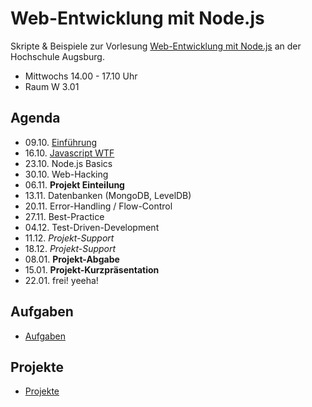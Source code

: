 # Web-Entwicklung mit Node.js

Skripte & Beispiele zur Vorlesung [Web-Entwicklung mit Node.js](http://www.hs-augsburg.de/fakultaet/informatik/studium/wahlpflichtveranstaltung/web_entwicklung/index.html) an der Hochschule Augsburg. 

- Mittwochs 14.00 - 17.10 Uhr 
- Raum W 3.01

## Agenda

- 09.10. [Einführung](http://hsa-nodejs-workshop.github.io/nodejs-workshop/lectures/einfuehrung/)
- 16.10. [Javascript WTF](http://hsa-nodejs-workshop.github.io/nodejs-workshop/lectures/javascript-wtf/)
- 23.10. Node.js Basics
- 30.10. Web-Hacking
- 06.11. __Projekt Einteilung__
- 13.11. Datenbanken (MongoDB, LevelDB)
- 20.11. Error-Handling / Flow-Control
- 27.11. Best-Practice
- 04.12. Test-Driven-Development
- 11.12. _Projekt-Support_
- 18.12. _Projekt-Support_
- 08.01. __Projekt-Abgabe__
- 15.01. __Projekt-Kurzpräsentation__
- 22.01. frei! yeeha!

## Aufgaben

- [Aufgaben](https://github.com/hsa-nodejs-workshop/aufgaben)


## Projekte

- [Projekte](https://github.com/hsa-nodejs-workshop/Projekte)

